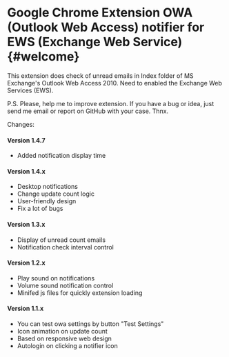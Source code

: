 Google Chrome Extension OWA (Outlook Web Access) notifier for EWS (Exchange Web Service) {#welcome}
=====================


This extension does check of unread emails in Index folder of MS Exchange's Outlook Web Access 2010.
Need to enabled the Exchange Web Services (EWS).

P.S. Please, help me to improve extension. If you have a bug or idea, just send me email or report on GitHub with your case. Thnx.

Changes:
#### Version 1.4.7
 - Added notification display time
 
#### Version 1.4.x
 - Desktop notifications
 - Change update count logic
 - User-friendly design
 - Fix a lot of bugs

#### Version 1.3.x
 - Display of unread count emails
 - Notification check interval control

#### Version 1.2.x
 - Play sound on notifications
 - Volume sound notification control
 - Minifed js files for quickly extension loading

#### Version 1.1.x
 - You can test owa settings by button "Test Settings"
 - Icon animation on update count
 - Based on responsive web design
 - Autologin on clicking a notifier icon